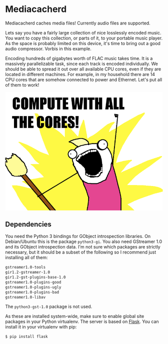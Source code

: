 Mediacacherd
============

Mediacacherd caches media files! Currently audio files are supported.

Lets say you have a fairly large collection of nice losslessly encoded music.
You want to copy this collection, or parts of it, to your portable music player.
As the space is probably limited on this device, it's time to bring out a good
audio compressor. Vorbis in this example.

Encoding hundreds of gigabytes worth of FLAC music takes time. It is a massively
parallelizable task, since each track is encoded individually. We should be able
to spread it out over all available CPU cores, even if they are located in
different machines. For example, in my household there are 14 CPU cores that are
somehow connected to power and Ethernet. Let's put all of them to work!

![Compute with all the cores!](docs/allthecores.png)

## Dependencies

You need the Python 3 bindings for GObject introspection libraries. On Debian/Ubuntu this is the package `python3-gi`. You also need GStreamer 1.0 and its GObject introspection data. I'm not sure which packages are strictly necessary, but it should be a subset of the following so I recommend just installing all of them:

    gstreamer1.0-tools
    gir1.2-gstreamer-1.0
    gir1.2-gst-plugins-base-1.0
    gstreamer1.0-plugins-good
    gstreamer1.0-plugins-ugly
    gstreamer1.0-plugins-bad
    gstreamer1.0-libav

The `python3-gst-1.0` package is not used.

As these are installed system-wide, make sure to enable global site packages in
your Python virtualenv. The server is based on [Flask][]. You can install it in your virtualenv with pip:

    $ pip install flask

[flask]: http://flask.pocoo.org/
